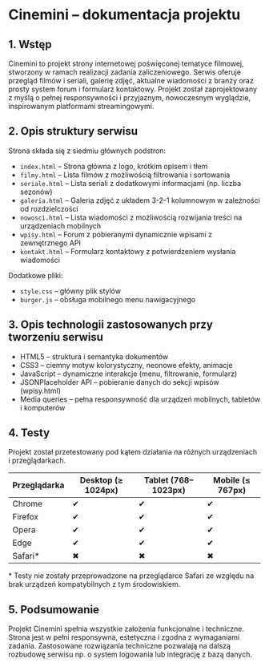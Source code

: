 # Cinemini – dokumentacja projektu

## 1. Wstęp

Cinemini to projekt strony internetowej poświęconej tematyce filmowej, stworzony w ramach realizacji zadania zaliczeniowego. Serwis oferuje przegląd filmów i seriali, galerię zdjęć, aktualne wiadomości z branży oraz prosty system forum i formularz kontaktowy. Projekt został zaprojektowany z myślą o pełnej responsywności i przyjaznym, nowoczesnym wyglądzie, inspirowanym platformami streamingowymi.

## 2. Opis struktury serwisu

Strona składa się z siedmiu głównych podstron:

- `index.html` – Strona główna z logo, krótkim opisem i tłem
- `filmy.html` – Lista filmów z możliwością filtrowania i sortowania
- `seriale.html` – Lista seriali z dodatkowymi informacjami (np. liczba sezonów)
- `galeria.html` – Galeria zdjęć z układem 3-2-1 kolumnowym w zależności od rozdzielczości
- `nowosci.html` – Lista wiadomości z możliwością rozwijania treści na urządzeniach mobilnych
- `wpisy.html` – Forum z pobieranymi dynamicznie wpisami z zewnętrznego API
- `kontakt.html` – Formularz kontaktowy z potwierdzeniem wysłania wiadomości

Dodatkowe pliki:
- `style.css` – główny plik stylów
- `burger.js` – obsługa mobilnego menu nawigacyjnego

## 3. Opis technologii zastosowanych przy tworzeniu serwisu

- HTML5 – struktura i semantyka dokumentów
- CSS3 – ciemny motyw kolorystyczny, neonowe efekty, animacje
- JavaScript – dynamiczne interakcje (menu, filtrowanie, formularz)
- JSONPlaceholder API – pobieranie danych do sekcji wpisów (wpisy.html)
- Media queries – pełna responsywność dla urządzeń mobilnych, tabletów i komputerów

## 4. Testy

Projekt został przetestowany pod kątem działania na różnych urządzeniach i przeglądarkach.

| Przeglądarka | Desktop (≥ 1024px) | Tablet (768–1023px) | Mobile (≤ 767px) |
|--------------|--------------------|----------------------|------------------|
| Chrome       |         ✔          |          ✔           |        ✔         |
| Firefox      |         ✔          |          ✔           |        ✔         |
| Opera        |         ✔          |          ✔           |        ✔         |
| Edge         |         ✔          |          ✔           |        ✔         |
| Safari*      |         ✖          |          ✖           |        ✖         |

\* Testy nie zostały przeprowadzone na przeglądarce Safari ze względu na brak urządzeń kompatybilnych z tym środowiskiem.

## 5. Podsumowanie

Projekt Cinemini spełnia wszystkie założenia funkcjonalne i techniczne. Strona jest w pełni responsywna, estetyczna i zgodna z wymaganiami zadania. Zastosowane rozwiązania techniczne pozwalają na dalszą rozbudowę serwisu np. o system logowania lub integrację z bazą danych.
